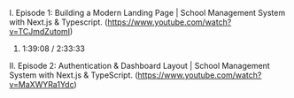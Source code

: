 I. Episode 1: Building a Modern Landing Page | School Management System with Next.js & Typescript.
(https://www.youtube.com/watch?v=TCJmdZutomI)

1. 1:39:08 / 2:33:33

II. Episode 2: Authentication & Dashboard Layout | School Management System with Next.js & TypeScript.
(https://www.youtube.com/watch?v=MaXWYRa1Ydc)
